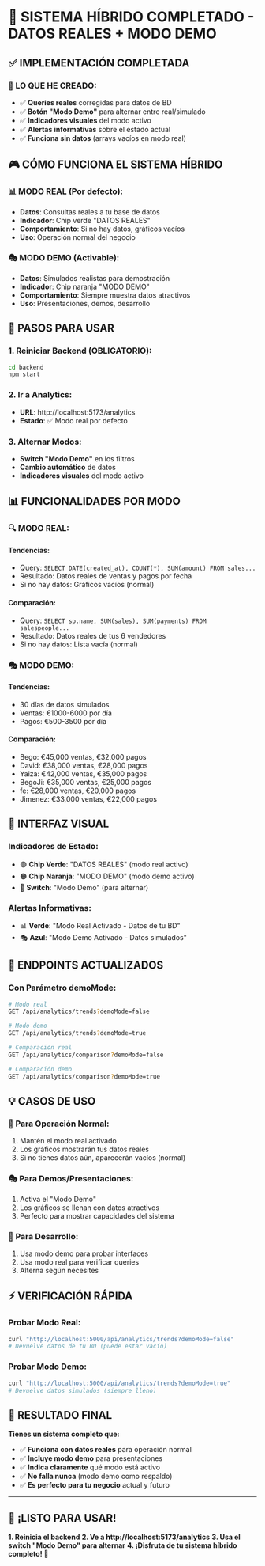 # 🎯 SISTEMA HÍBRIDO COMPLETADO - DATOS REALES + MODO DEMO

## ✅ **IMPLEMENTACIÓN COMPLETADA**

### **🔧 LO QUE HE CREADO:**
- ✅ **Queries reales** corregidas para datos de BD
- ✅ **Botón "Modo Demo"** para alternar entre real/simulado
- ✅ **Indicadores visuales** del modo activo
- ✅ **Alertas informativas** sobre el estado actual
- ✅ **Funciona sin datos** (arrays vacíos en modo real)

## 🎮 **CÓMO FUNCIONA EL SISTEMA HÍBRIDO**

### **📊 MODO REAL (Por defecto):**
- **Datos**: Consultas reales a tu base de datos
- **Indicador**: Chip verde "DATOS REALES"
- **Comportamiento**: Si no hay datos, gráficos vacíos
- **Uso**: Operación normal del negocio

### **🎭 MODO DEMO (Activable):**
- **Datos**: Simulados realistas para demostración
- **Indicador**: Chip naranja "MODO DEMO"
- **Comportamiento**: Siempre muestra datos atractivos
- **Uso**: Presentaciones, demos, desarrollo

## 🚀 **PASOS PARA USAR**

### **1. Reiniciar Backend (OBLIGATORIO):**
```bash
cd backend
npm start
```

### **2. Ir a Analytics:**
- **URL**: http://localhost:5173/analytics
- **Estado**: ✅ Modo real por defecto

### **3. Alternar Modos:**
- **Switch "Modo Demo"** en los filtros
- **Cambio automático** de datos
- **Indicadores visuales** del modo activo

## 📊 **FUNCIONALIDADES POR MODO**

### **🔍 MODO REAL:**
#### **Tendencias:**
- Query: `SELECT DATE(created_at), COUNT(*), SUM(amount) FROM sales...`
- Resultado: Datos reales de ventas y pagos por fecha
- Si no hay datos: Gráficos vacíos (normal)

#### **Comparación:**
- Query: `SELECT sp.name, SUM(sales), SUM(payments) FROM salespeople...`
- Resultado: Datos reales de tus 6 vendedores
- Si no hay datos: Lista vacía (normal)

### **🎭 MODO DEMO:**
#### **Tendencias:**
- 30 días de datos simulados
- Ventas: €1000-6000 por día
- Pagos: €500-3500 por día

#### **Comparación:**
- Bego: €45,000 ventas, €32,000 pagos
- David: €38,000 ventas, €28,000 pagos
- Yaiza: €42,000 ventas, €35,000 pagos
- BegoJi: €35,000 ventas, €25,000 pagos
- fe: €28,000 ventas, €20,000 pagos
- Jimenez: €33,000 ventas, €22,000 pagos

## 🎨 **INTERFAZ VISUAL**

### **Indicadores de Estado:**
- 🟢 **Chip Verde**: "DATOS REALES" (modo real activo)
- 🟠 **Chip Naranja**: "MODO DEMO" (modo demo activo)
- 🔄 **Switch**: "Modo Demo" (para alternar)

### **Alertas Informativas:**
- 📊 **Verde**: "Modo Real Activado - Datos de tu BD"
- 🎭 **Azul**: "Modo Demo Activado - Datos simulados"

## 🔧 **ENDPOINTS ACTUALIZADOS**

### **Con Parámetro demoMode:**
```bash
# Modo real
GET /api/analytics/trends?demoMode=false

# Modo demo  
GET /api/analytics/trends?demoMode=true

# Comparación real
GET /api/analytics/comparison?demoMode=false

# Comparación demo
GET /api/analytics/comparison?demoMode=true
```

## 💡 **CASOS DE USO**

### **🎯 Para Operación Normal:**
1. Mantén el modo real activado
2. Los gráficos mostrarán tus datos reales
3. Si no tienes datos aún, aparecerán vacíos (normal)

### **🎭 Para Demos/Presentaciones:**
1. Activa el "Modo Demo"
2. Los gráficos se llenan con datos atractivos
3. Perfecto para mostrar capacidades del sistema

### **🔧 Para Desarrollo:**
1. Usa modo demo para probar interfaces
2. Usa modo real para verificar queries
3. Alterna según necesites

## ⚡ **VERIFICACIÓN RÁPIDA**

### **Probar Modo Real:**
```bash
curl "http://localhost:5000/api/analytics/trends?demoMode=false"
# Devuelve datos de tu BD (puede estar vacío)
```

### **Probar Modo Demo:**
```bash
curl "http://localhost:5000/api/analytics/trends?demoMode=true"
# Devuelve datos simulados (siempre lleno)
```

## 🎉 **RESULTADO FINAL**

**Tienes un sistema completo que:**
- ✅ **Funciona con datos reales** para operación normal
- ✅ **Incluye modo demo** para presentaciones
- ✅ **Indica claramente** qué modo está activo
- ✅ **No falla nunca** (modo demo como respaldo)
- ✅ **Es perfecto para tu negocio** actual y futuro

---

## 🚀 **¡LISTO PARA USAR!**

**1. Reinicia el backend**
**2. Ve a http://localhost:5173/analytics**
**3. Usa el switch "Modo Demo" para alternar**
**4. ¡Disfruta de tu sistema híbrido completo! 🎉**
